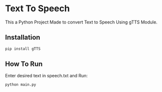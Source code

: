 # Text To Speech

This a Python Project Made to convert Text to Speech Using gTTS Module.

## Installation

```sh
pip install gTTS
```

## How To Run

Enter desired text in speech.txt and Run:

```sh
python main.py
```